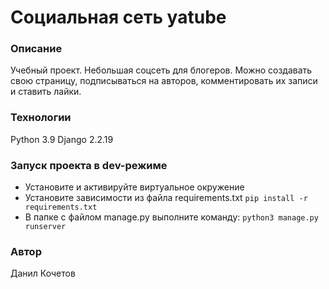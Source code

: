 # Социальная сеть yatube
### Описание
Учебный проект. Небольшая соцсеть для блогеров. Можно создавать свою страницу,
подписываться на авторов, комментировать их записи и ставить лайки.
### Технологии
Python 3.9
Django 2.2.19

### Запуск проекта в dev-режиме

 - Установите и активируйте виртуальное окружение
 - Установите зависимости из файла requirements.txt
	``pip install -r requirements.txt ``
 - В папке с файлом manage.py выполните команду:
	 ``python3 manage.py runserver``
### Автор
Данил Кочетов